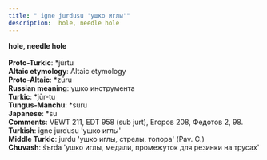 ```yaml
---
title: " igne jurdusu 'ушко иглы'"
description:  hole, needle hole
---
```

<p data-pagefind-weight="0.5">
<strong> hole, needle hole</strong><br><br>
<strong>Proto-Turkic</strong>:  *jūrtu<br>
<strong>Altaic etymology</strong>:  Altaic etymology<br>
<strong> Proto-Altaic</strong>:  *zūru<br>
<strong>Russian meaning</strong>:  ушко инструмента<br>
<strong>Turkic</strong>:  *jūr-tu<br>
<strong>Tungus-Manchu</strong>:  *suru<br>
<strong>Japanese</strong>:  *su<br>
<strong>Comments</strong>:  VEWT 211, EDT 958 (sub jurt), Егоров 208, Федотов 2, 98.<br>
<strong>Turkish</strong>:  igne jurdusu 'ушко иглы'<br>
<strong>Middle Turkic</strong>:  jurdu 'ушко иглы, стрелы, топора' (Pav. C.)<br>
<strong>Chuvash</strong>:  śъrda 'ушко иглы, медали, промежуток для резинки на трусах'<br>

</p>
